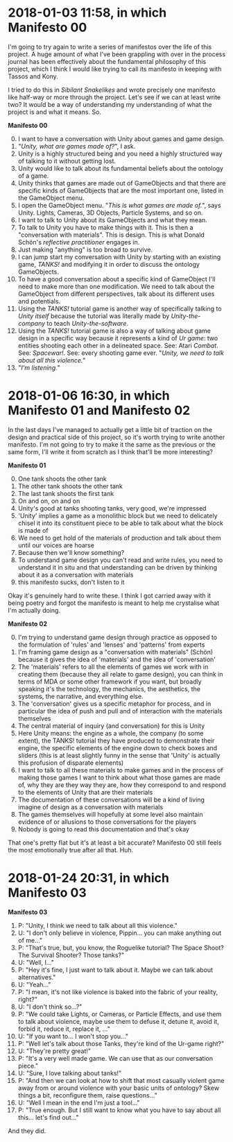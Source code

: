 # 2018-01-03 11:58, in which Manifesto 00

I'm going to try again to write a series of manifestos over the life of this project. A huge amount of what I've been grappling with over in the process journal has been effectively about the fundamental philosophy of this project, which I think I would like trying to call its manifesto in keeping with Tassos and Kony.

I tried to do this in _Sibilant Snakelikes_ and wrote precisely one manifesto like half-way or more through the project. Let's see if we can at least write two? It would be a way of understanding my understanding of what the project is and what it means. So.

__Manifesto 00__

0. I want to have a conversation with Unity about games and game design.
1. "_Unity, what are games made of?_", I ask.
2. Unity is a highly structured being and you need a highly structured way of talking to it without getting lost.
3. Unity would like to talk about its fundamental beliefs about the ontology of a game.
4. Unity thinks that games are made out of GameObjects and that there are specific kinds of GameObjects that are the most important one, listed in the GameObject menu.
5. I open the GameObject menu. "_This is what games are made of._", says Unity. Lights, Cameras, 3D Objects, Particle Systems, and so on.
6. I want to talk to Unity about its GameObjects and what they mean.
7. To talk to Unity you have to make things with it. This is then a "conversation with materials". This is design. This is what Donald Schön's _reflective practitioner_ engages in.
8. Just making "anything" is too broad to survive.
9. I can jump start my conversation with Unity by starting with an existing game, _TANKS!_ and modifying it in order to discuss the ontology GameObjects.
10. To have a good conversation about a specific kind of GameObject I'll need to make more than one modification. We need to talk about the GameObject from different perspectives, talk about its different uses and potentials.
11. Using the _TANKS!_ tutorial game is another way of specifically talking to _Unity itself_ because the tutorial was literally made by _Unity-the-company_ to teach _Unity-the-software_.
12. Using the _TANKS!_ tutorial game is also a way of talking about game design in a specific way because it represents a kind of _Ur game_: two entities shooting each other in a delineated space. See: Atari _Combat_. See: _Spacewar!_. See: every shooting game ever. "_Unity, we need to talk about all this violence._"
13. "_I'm listening._"


# 2018-01-06 16:30, in which Manifesto 01 and Manifesto 02

In the last days I've managed to actually get a little bit of traction on the design and practical side of this project, so it's worth trying to write another manifesto. I'm not going to try to make it the same as the previous or the same form, I'll write it from scratch as I think that'll be more interesting?

__Manifesto 01__

0. One tank shoots the other tank
1. The other tank shoots the other tank
2. The last tank shoots the first tank
3. On and on, on and on
4. Unity's good at tanks shooting tanks, very good, we're impressed
5. 'Unity' implies a game as a monolithic block but we need to delicately chisel it into its constituent piece to be able to talk about what the block is made of
6. We need to get hold of the materials of production and talk about them until our voices are hoarse
7. Because then we'll know something?
8. To understand game design you can't read and write rules, you need to understand it in situ and that understanding can be driven by thinking about it as a conversation with materials
9. this manifesto sucks, don't listen to it

Okay it's genuinely hard to write these. I think I got carried away with it being poetry and forgot the manifesto is meant to help me crystalise what I'm actually doing.

__Manifesto 02__

0. I'm trying to understand game design through practice as opposed to the formulation of 'rules' and 'lenses' and 'patterns' from experts
1. I'm framing game design as a "conversation with materials" (Schön) because it gives the idea of 'materials' and the idea of 'conversation'
2. The 'materials' refers to all the elements of games we work with in creating them (because they all relate to game design), you can think in terms of MDA or some other framework if you want, but broadly speaking it's the technology, the mechanics, the aesthetics, the systems, the narrative, and everything else.
3. The 'conversation' gives us a specific metaphor for process, and in particular the idea of push and pull and of interaction with the materials themselves
4. The central material of inquiry (and conversation) for this is Unity
5. Here Unity means: the engine as a whole, the company (to some extent), the TANKS! tutorial they have produced to demonstrate their engine, the specific elements of the engine down to check boxes and sliders (this is at least slightly funny in the sense that 'Unity' is actually this profusion of disparate elements)
6. I want to talk to all these materials to make games and in the process of making those games I want to think about what those games are made of, why they are they way they are, how they correspond to and respond to the elements of Unity that are their materials
7. The documentation of these conversations will be a kind of living imagine of design as a conversation with materials
8. The games themselves will hopefully at some level also maintain evidence of or allusions to those conversations for the players
9. Nobody is going to read this documentation and that's okay

That one's pretty flat but it's at least a bit accurate? Manifesto 00 still feels the most emotionally true after all that. Huh.

# 2018-01-24 20:31, in which Manifesto 03

__Manifesto 03__

1. P: "Unity, I think we need to talk about all this violence."
2. U: "I don't only believe in violence, Pippin... you can make anything out of me..."
3. P: "That's true, but, you know, the Roguelike tutorial? The Space Shoot? The Survival Shooter? Those tanks?"
4. U: "Well, I..."
5. P: "Hey it's fine, I just want to talk about it. Maybe we can talk about alternatives."
6. U: "Yeah..."
7. P: "I mean, it's not like violence is baked into the fabric of your reality, right?"
8. U: "I don't think so...?"
9. P: "We could take Lights, or Cameras, or Particle Effects, and use them to talk about violence, maybe use them to defuse it, detune it, avoid it, forbid it, reduce it, replace it, ..."
10. U: "If you want to... I won't stop you..."
11. P: "Well let's talk about those Tanks, they're kind of the Ur-game right?"
12. U: "They're pretty great!"
13. P: "It's a very well made game. We can use that as our conversation piece."
14. U: "Sure, I love talking about tanks!"
15. P: "And then we can look at how to shift that most casually violent game away from or around violence with your basic units of ontology? Skew things a bit, reconfigure them, raise questions..."
16. U: "Well I mean in the end I'm just a tool..."
17. P: "True enough. But I still want to know what you have to say about all this... let's find out..."

And they did.
